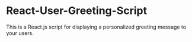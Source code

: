 # React-User-Greeting-Script
This is a React.js script for displaying a personalized greeting message to your users.
